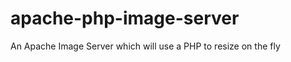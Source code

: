 apache-php-image-server
=======================

An Apache Image Server which will use a PHP to resize on the fly